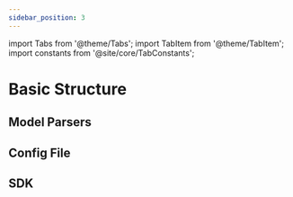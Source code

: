 ```yaml
---
sidebar_position: 3
---
```


import Tabs from '@theme/Tabs';
import TabItem from '@theme/TabItem';
import constants from '@site/core/TabConstants';

# Basic Structure

## Model Parsers

## Config File

## SDK
